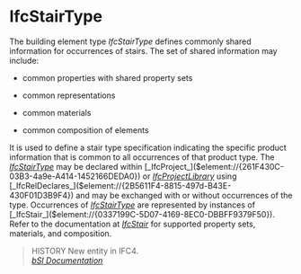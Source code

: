 IfcStairType
============
The building element type _IfcStairType_ defines commonly shared information
for occurrences of stairs. The set of shared information may include:  

  

  * common properties with shared property sets
  

  * common representations
  

  * common materials
  

  * common composition of elements
  

  
It is used to define a stair type specification indicating the specific
product information that is common to all occurrences of that product type.
The [_IfcStairType_]($element://{B96BE5EA-C16A-46f5-9FF3-7C0B1882A4AE}) may be
declared within
[_IfcProject_]($element://{261F430C-03B3-4a9e-A414-1452166DEDA0}) or
[_IfcProjectLibrary_]($element://{CA5982C4-A63E-4729-B01F-DD56944575CF}) using
[_IfcRelDeclares_]($element://{2B5611F4-8815-497d-B43E-430F01D3B9F4}) and may
be exchanged with or without occurrences of the type. Occurrences of
[_IfcStairType_]($element://{B96BE5EA-C16A-46f5-9FF3-7C0B1882A4AE}) are
represented by instances of
[_IfcStair_]($element://{0337199C-5D07-4169-8EC0-DBBFF9379F50}). Refer to the
documentation at
[_IfcStair_]($element://{0337199C-5D07-4169-8EC0-DBBFF9379F50}) for supported
property sets, materials, and composition.  
> HISTORY New entity in IFC4.  
[ _bSI
Documentation_](https://standards.buildingsmart.org/IFC/DEV/IFC4_2/FINAL/HTML/schema/ifcsharedbldgelements/lexical/ifcstairtype.htm)


